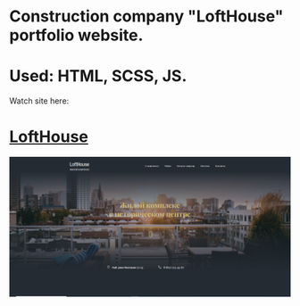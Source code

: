 <h1>
  Construction company "LoftHouse" portfolio website.
</h1>
<h1>
  Used: HTML, SCSS, JS.
</h1>

<p>Watch site here:</p>
<h1>
  <a href="https://codui.github.io/loft-house/" target="_blank">LoftHouse</a>
</h1>
<a href="https://codui.github.io/loft-house/" target="_blank">
  <img src="docs/images/loftHouse.png" alt="loft house">
</a>

